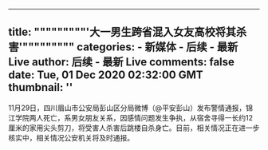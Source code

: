 
---
title: """""""""'大一男生跨省混入女友高校将其杀害'"""""""""
categories: 
    - 新媒体
    - 后续 - 最新 Live
author: 后续 - 最新 Live
comments: false
date: Tue, 01 Dec 2020 02:32:00 GMT
thumbnail: ''
---

<div>   
11月29日，四川眉山市公安局彭山区分局微博（@平安彭山）发布警情通报，锦江学院两人死亡，系男女朋友关系，因感情问题发生争执，从宿舍寻得一长约12厘米的家用尖头剪刀，将受害人杀害后跳楼自杀身亡。目前，相关情况正在进一步核实中，相关情况公安机关将及时通报。  
</div>
            